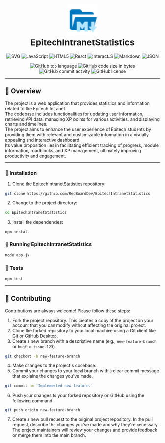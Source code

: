 <div align="center">
<h1 align="center">
<img src="https://raw.githubusercontent.com/PKief/vscode-material-icon-theme/ec559a9f6bfd399b82bb44393651661b08aaf7ba/icons/folder-markdown-open.svg" width="100" />
<br>EpitechIntranetStatistics
</h1>
<p align="center">
<img src="https://img.shields.io/badge/SVG-FFB13B.svg?style&logo=SVG&logoColor=black" alt="SVG" />
<img src="https://img.shields.io/badge/JavaScript-F7DF1E.svg?style&logo=JavaScript&logoColor=black" alt="JavaScript" />
<img src="https://img.shields.io/badge/HTML5-E34F26.svg?style&logo=HTML5&logoColor=white" alt="HTML5" />
<img src="https://img.shields.io/badge/React-61DAFB.svg?style&logo=React&logoColor=black" alt="React" />
<img src="https://img.shields.io/badge/InteractJS-2599ED.svg?style&logo=InteractJS&logoColor=white" alt="InteractJS" />
<img src="https://img.shields.io/badge/Markdown-000000.svg?style&logo=Markdown&logoColor=white" alt="Markdown" />
<img src="https://img.shields.io/badge/JSON-000000.svg?style&logo=JSON&logoColor=white" alt="JSON" />
</p>
<img src="https://img.shields.io/github/languages/top/RedBoardDev/EpitechIntranetStatistics?style&color=5D6D7E" alt="GitHub top language" />
<img src="https://img.shields.io/github/languages/code-size/RedBoardDev/EpitechIntranetStatistics?style&color=5D6D7E" alt="GitHub code size in bytes" />
<img src="https://img.shields.io/github/commit-activity/m/RedBoardDev/EpitechIntranetStatistics?style&color=5D6D7E" alt="GitHub commit activity" />
<img src="https://img.shields.io/github/license/RedBoardDev/EpitechIntranetStatistics?style&color=5D6D7E" alt="GitHub license" />
</div>

---


## 📍 Overview

The project is a web application that provides statistics and information related to the Epitech Intranet.<br/>
The codebase includes functionalities for updating user information, retrieving API data, managing XP points for various activities, and displaying charts and timelines.<br/>
The project aims to enhance the user experience of Epitech students by providing them with relevant and customizable information in a visually appealing and interactive dashboard.<br/>
Its value proposition lies in facilitating efficient tracking of progress, module information, roadblocks, and XP management, ultimately improving productivity and engagement.

---


### 🔧 Installation

1. Clone the EpitechIntranetStatistics repository:
```sh
git clone https://github.com/RedBoardDev/EpitechIntranetStatistics
```

2. Change to the project directory:
```sh
cd EpitechIntranetStatistics
```

3. Install the dependencies:
```sh
npm install
```

### 🤖 Running EpitechIntranetStatistics

```sh
node app.js
```

### 🧪 Tests
```sh
npm test
```

---

## 🤝 Contributing

Contributions are always welcome! Please follow these steps:
1. Fork the project repository. This creates a copy of the project on your account that you can modify without affecting the original project.
2. Clone the forked repository to your local machine using a Git client like Git or GitHub Desktop.
3. Create a new branch with a descriptive name (e.g., `new-feature-branch` or `bugfix-issue-123`).
```sh
git checkout -b new-feature-branch
```
4. Make changes to the project's codebase.
5. Commit your changes to your local branch with a clear commit message that explains the changes you've made.
```sh
git commit -m 'Implemented new feature.'
```
6. Push your changes to your forked repository on GitHub using the following command
```sh
git push origin new-feature-branch
```
7. Create a new pull request to the original project repository. In the pull request, describe the changes you've made and why they're necessary.
The project maintainers will review your changes and provide feedback or merge them into the main branch.
